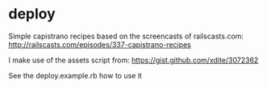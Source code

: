 deploy
======

Simple capistrano recipes based on the screencasts of railscasts.com: http://railscasts.com/episodes/337-capistrano-recipes

I make use of the assets script from: https://gist.github.com/xdite/3072362

See the deploy.example.rb how to use it